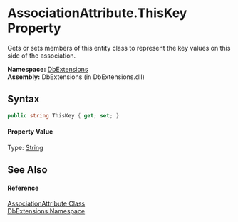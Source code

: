 AssociationAttribute.ThisKey Property
=====================================
Gets or sets members of this entity class to represent the key values on this side of the association.

**Namespace:** [DbExtensions][1]  
**Assembly:** DbExtensions (in DbExtensions.dll)

Syntax
------

```csharp
public string ThisKey { get; set; }
```

#### Property Value
Type: [String][2]

See Also
--------

#### Reference
[AssociationAttribute Class][3]  
[DbExtensions Namespace][1]  

[1]: ../README.md
[2]: http://msdn.microsoft.com/en-us/library/s1wwdcbf
[3]: README.md